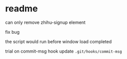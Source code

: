 # readme

can only remove zhihu-signup element

fix bug

the script would run before window load completed

trial on commit-msg hook update `.git/hooks/commit-msg`